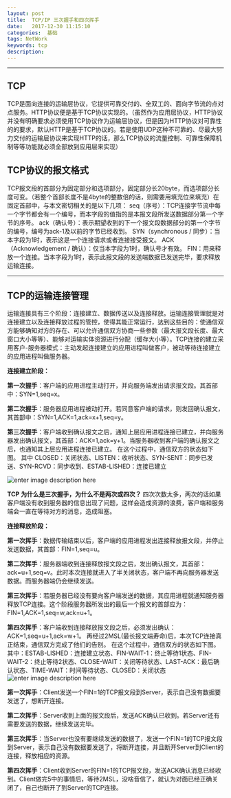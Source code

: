 ```yaml
---
layout: post
title:  TCP/IP 三次握手和四次挥手
date:   2017-12-30 11:15:10
categories:  基础
tags: NetWork
keywords: tcp
description: 
---
```

----------------------------------
## TCP
TCP是面向连接的运输层协议，它提供可靠交付的、全双工的、面向字节流的点对点服务。HTTP协议便是基于TCP协议实现的。（虽然作为应用层协议，HTTP协议并没有明确要求必须使用TCP协议作为运输层协议，但是因为HTTP协议对可靠性的的要求，默认HTTP是基于TCP协议的。若是使用UDP这种不可靠的、尽最大努力交付的运输层协议来实现HTTP的话，那么TCP协议的流量控制、可靠性保障机制等等功能就必须全部放到应用层来实现）

## TCP协议的报文格式

TCP报文段的首部分为固定部分和选项部分，固定部分长20byte，而选项部分长度可变。（若整个首部长度不是4byte的整数倍的话，则需要用填充位来填充）在固定首部中，与本文密切相关的是以下几项：
seq（序号）：TCP连接字节流中每一个字节都会有一个编号，而本字段的值指的是本报文段所发送数据部分第一个字节的序号。
ack（确认号）：表示期望收到的下一个报文段数据部分的第一个字节的编号，编号为ack-1及以前的字节已经收到。
SYN（synchronous / 同步）：当本字段为1时，表示这是一个连接请求或者连接接受报文。
ACK（Acknowledgement / 确认）：仅当本字段为1时，确认号才有效。
FIN：用来释放一个连接。当本字段为1时，表示此报文段的发送端数据已发送完毕，要求释放运输连接。


----------
##  TCP的运输连接管理
运输连接具有三个阶段：连接建立、数据传送以及连接释放。运输连接管理就是对连接建立以及连接释放过程的管控，使得其能正常运行，达到这些目的：使通信双方能够确知对方的存在、可以允许通信双方协商一些参数（最大报文段长度、最大窗口大小等等）、能够对运输实体资源进行分配（缓存大小等）。TCP连接的建立采用客户-服务器模式：主动发起连接建立的应用进程叫做客户，被动等待连接建立的应用进程叫做服务器。

**连接建立阶段：**

**第一次握手**：客户端的应用进程主动打开，并向服务端发出请求报文段。其首部中：SYN=1,seq=x。

**第二次握手**：服务器应用进程被动打开。若同意客户端的请求，则发回确认报文，其首部中：SYN=1,ACK=1,ack=x+1,seq=y。

**第三次握手**：客户端收到确认报文之后，通知上层应用进程连接已建立，并向服务器发出确认报文，其首部：ACK=1,ack=y+1。当服务器收到客户端的确认报文之后，也通知其上层应用进程连接已建立。
在这个过程中，通信双方的状态如下图。
其中 CLOSED：关闭状态、LISTEN：收听状态、SYN-SENT：同步已发送、SYN-RCVD：同步收到、ESTAB-LISHED：连接已建立

![enter image description here](http://p7lixluhf.bkt.clouddn.com/%E4%B8%89%E6%AC%A1%E6%8F%A1%E6%89%8B.jpg)

**TCP 为什么是三次握手，为什么不是两次或四次？**
四次次数太多，两次的话如果客户端没有收到服务器的信息出现了问题，这样会造成资源的浪费，客户端和服务端会一直在等待对方的消息，造成阻塞。


**连接释放阶段：**

**第一次挥手**：数据传输结束以后，客户端的应用进程发出连接释放报文段，并停止发送数据，其首部：FIN=1,seq=u。

**第二次挥手**：服务器端收到连接释放报文段之后，发出确认报文，其首部：ack=u+1,seq=v。此时本次连接就进入了半关闭状态，客户端不再向服务器发送数据。而服务器端仍会继续发送。

**第三次挥手**：若服务器已经没有要向客户端发送的数据，其应用进程就通知服务器释放TCP连接。这个阶段服务器所发出的最后一个报文的首部应为：FIN=1,ACK=1,seq=w,ack=u+1。

**第四次挥手**：客户端收到连接释放报文段之后，必须发出确认：ACK=1,seq=u+1,ack=w+1。 再经过2MSL(最长报文端寿命)后，本次TCP连接真正结束，通信双方完成了他们的告别。
在这个过程中，通信双方的状态如下图。
其中：ESTAB-LISHED：连接建立状态、FIN-WAIT-1：终止等待1状态、FIN-WAIT-2：终止等待2状态、CLOSE-WAIT：关闭等待状态、LAST-ACK：最后确认状态、TIME-WAIT：时间等待状态、CLOSED：关闭状态
![enter image description here](http://p7lixluhf.bkt.clouddn.com/%E5%9B%9B%E6%AC%A1%E6%8C%A5%E6%89%8B.png)

**第一次挥手**：Client发送一个FIN=1的TCP报文段到Server，表示自己没有数据要发送了，想断开连接。

**第二次挥手**：Server收到上面的报文段后，发送ACK确认已收到。若Server还有需要发送的数据，继续发送完毕。

**第三次挥手**：当Server也没有要继续发送的数据了，发送一个FIN=1的TCP报文段到Server，表示自己没有数据要发送了，将断开连接，并且断开Server到Client的连接，释放相应的资源。

**第四次挥手**：Client收到Server的FIN=1的TCP报文段，发送ACK确认消息已经收到。Client做完5中的事情后，等待2MSL，没啥音信了，就认为对面已经正确关闭了，自己也断开了到Server的TCP连接。